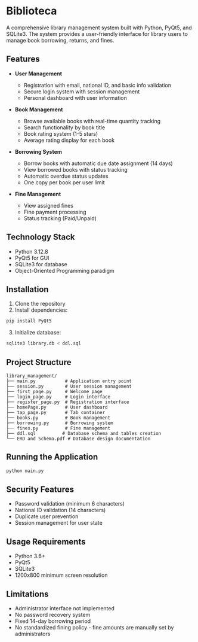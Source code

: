 # Biblioteca

A comprehensive library management system built with Python, PyQt5, and SQLite3. The system provides a user-friendly interface for library users to manage book borrowing, returns, and fines.

## Features

- **User Management**
  - Registration with email, national ID, and basic info validation
  - Secure login system with session management
  - Personal dashboard with user information

- **Book Management**
  - Browse available books with real-time quantity tracking
  - Search functionality by book title
  - Book rating system (1-5 stars)
  - Average rating display for each book

- **Borrowing System**
  - Borrow books with automatic due date assignment (14 days)
  - View borrowed books with status tracking
  - Automatic overdue status updates
  - One copy per book per user limit

- **Fine Management**
  - View assigned fines
  - Fine payment processing
  - Status tracking (Paid/Unpaid)

## Technology Stack

- Python 3.12.8
- PyQt5 for GUI
- SQLite3 for database
- Object-Oriented Programming paradigm

## Installation

1. Clone the repository
2. Install dependencies:
```bash
pip install PyQt5
```

3. Initialize database:
```bash
sqlite3 library.db < ddl.sql
```

## Project Structure

```
library_management/
├── main.py           # Application entry point
├── session.py        # User session management
├── first_page.py     # Welcome page
├── login_page.py     # Login interface
├── register_page.py  # Registration interface
├── homePage.py       # User dashboard
├── tap_page.py       # Tab container
├── books.py          # Book management
├── borrowing.py      # Borrowing system
├── fines.py          # Fine management
├── ddl.sql          # Database schema and tables creation
└── ERD and Schema.pdf # Database design documentation
```

## Running the Application

```bash
python main.py
```

## Security Features

- Password validation (minimum 6 characters)
- National ID validation (14 characters)
- Duplicate user prevention
- Session management for user state

## Usage Requirements

- Python 3.6+
- PyQt5
- SQLite3
- 1200x800 minimum screen resolution

## Limitations

- Administrator interface not implemented
- No password recovery system
- Fixed 14-day borrowing period
- No standardized fining policy - fine amounts are manually set by administrators
